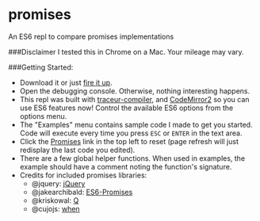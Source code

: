 promises
========

An ES6 repl to compare promises implementations

###Disclaimer
I tested this in Chrome on a Mac.  Your mileage may vary.

###Getting Started:
- Download it or just <a href="http://autosponge.github.io/promises/" target="_blank">fire it up</a>.
- Open the debugging console.  Otherwise, nothing interesting happens.
- This repl was built with <a href="https://github.com/google/traceur-compiler">traceur-compiler</a>,
  and <a href="http://codemirror.net/2/">CodeMirror2</a> so you can use ES6 features now!
  Control the available ES6 options from the options menu.
- The "Examples" menu contains sample code I made to get you started.  Code will
  execute every time you press <code>ESC</code> or <code>ENTER</code> in the text area.
- Click the <a href="#">Promises</a> link in the top left to reset
  (page refresh will just redisplay the last code you edited).
- There are a few global helper functions.  When used in examples, the example should have a
  comment noting the function's signature.
- Credits for included promises libraries:
  - @jquery: <a href="https://github.com/jquery/jquery" target="_blank">jQuery</a>
  - @jakearchibald: <a href="https://github.com/jakearchibald/ES6-Promises" target="_blank">ES6-Promises</a>
  - @kriskowal: <a href="https://github.com/kriskowal/q" target="_blank">Q</a>
  - @cujojs: <a href="https://github.com/cujojs/when" target="_blank">when</a>